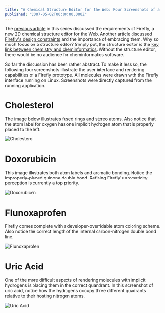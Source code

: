 ```yaml
---
title: "A Chemical Structure Editor for the Web: Four Screenshots of a Firefly Prototype"
published: "2007-05-02T00:00:00.000Z"
---
```


The [previous article](http://depth-first.com/articles/2007/04/23/a-chemical-structure-editor-for-the-web-fireflys-two-audiences) in this series discussed the requirements of Firefly, a new 2D chemical structure editor for the Web. Another article discussed [Firefly's design constraints](http://depth-first.com/articles/2007/04/18/a-2d-chemical-structure-editor-for-the-web-embracing-constraints-in-firefly) and the importance of embracing them. Why so much focus on a structure editor? Simply put, the structure editor is the [key link between chemistry and cheminformatics](http://depth-first.com/articles/2007/04/16/the-structure-editor-forgotten-link-between-chemistry-and-cheminformatics). Without the structure editor, there would be no audience for cheminformatics software.

So far the discussion has been rather abstract. To make it less so, the following four screenshots illustrate the user interface and rendering capabilities of a Firefly prototype. All molecules were drawn with the Firefly interface running on Linux. Screenshots were directly captured from the running application.

# Cholesterol

The image below illustrates fused rings and stereo atoms. Also notice that the atom label for oxygen has one implicit hydrogen atom that is properly placed to the left.

![Cholesterol](/images/posts/20070502/cholesterol.png "Cholesterol")

# Doxorubicin

This image illustrates both atom labels and aromatic bonding. Notice the improperly-placed quinone double bond. Refining Firefly's aromaticity perception is currently a top priority.

![Doxorubicen](/images/posts/20070502/doxorubicen.png "Doxorubicen")

# Flunoxaprofen

Firefly comes complete with a developer-overridable atom coloring scheme. Also notice the correct length of the internal carbon-nitrogen double bond line.

![Flunoxaprofen](/images/posts/20070502/flunoxaprofen.png "Flunaxaprofen")

# Uric Acid

One of the more difficult aspects of rendering molecules with implicit hydrogens is placing them in the correct quandrant. In this screenshot of uric acid, notice how the hydrogens occupy three different quadrants relative to their hosting nitrogen atoms. 

![Uric Acid](/images/posts/20070502/uric_acid.png "Uric Acid")